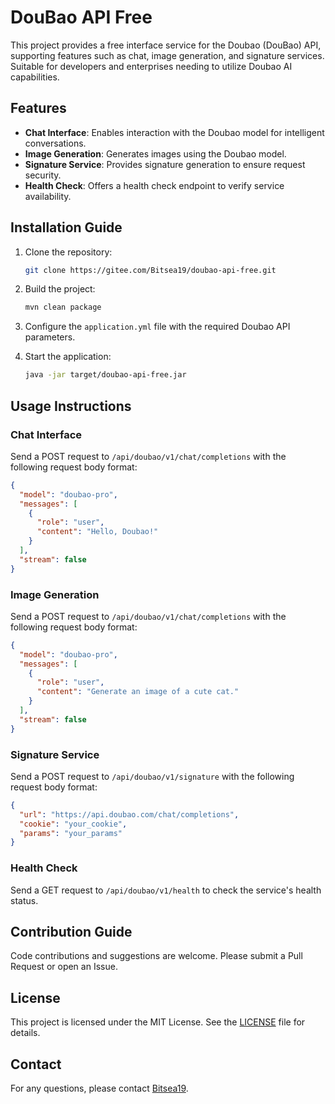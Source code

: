 # DouBao API Free

This project provides a free interface service for the Doubao (DouBao) API, supporting features such as chat, image generation, and signature services. Suitable for developers and enterprises needing to utilize Doubao AI capabilities.

## Features

- **Chat Interface**: Enables interaction with the Doubao model for intelligent conversations.
- **Image Generation**: Generates images using the Doubao model.
- **Signature Service**: Provides signature generation to ensure request security.
- **Health Check**: Offers a health check endpoint to verify service availability.

## Installation Guide

1. Clone the repository:
   ```bash
   git clone https://gitee.com/Bitsea19/doubao-api-free.git
   ```

2. Build the project:
   ```bash
   mvn clean package
   ```

3. Configure the `application.yml` file with the required Doubao API parameters.

4. Start the application:
   ```bash
   java -jar target/doubao-api-free.jar
   ```

## Usage Instructions

### Chat Interface

Send a POST request to `/api/doubao/v1/chat/completions` with the following request body format:

```json
{
  "model": "doubao-pro",
  "messages": [
    {
      "role": "user",
      "content": "Hello, Doubao!"
    }
  ],
  "stream": false
}
```

### Image Generation

Send a POST request to `/api/doubao/v1/chat/completions` with the following request body format:

```json
{
  "model": "doubao-pro",
  "messages": [
    {
      "role": "user",
      "content": "Generate an image of a cute cat."
    }
  ],
  "stream": false
}
```

### Signature Service

Send a POST request to `/api/doubao/v1/signature` with the following request body format:

```json
{
  "url": "https://api.doubao.com/chat/completions",
  "cookie": "your_cookie",
  "params": "your_params"
}
```

### Health Check

Send a GET request to `/api/doubao/v1/health` to check the service's health status.

## Contribution Guide

Code contributions and suggestions are welcome. Please submit a Pull Request or open an Issue.

## License

This project is licensed under the MIT License. See the [LICENSE](LICENSE) file for details.

## Contact

For any questions, please contact [Bitsea19](https://gitee.com/Bitsea19).
